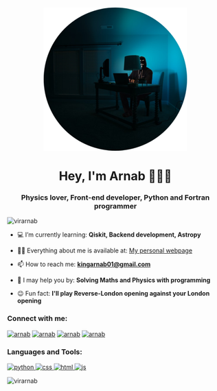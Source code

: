 <p align="center"><img src="https://github.com/virarnab/virarnab/blob/master/readme.png" alt="arnab"></p>

<body>
    <h1 align="center">Hey, I'm Arnab 👋👦🏼</h1>
<h3 align="center">Physics lover, Front-end developer, Python and Fortran programmer</h3>

<p align="left"><img src="https://komarev.com/ghpvc/?username=virarnab" alt="virarnab" /> </p>

- 💻 I’m currently learning: **Qiskit, Backend development, Astropy**

- 👨‍💻 Everything about me is available at: [My personal webpage](https://virarnab.github.io/updated-resume/)

- 📫 How to reach me: **kingarnab01@gmail.com**

- 💬 I may help you by: **Solving Maths and Physics with programming**

- 😉 Fun fact: **I'll play Reverse-London opening against your London opening**

<p align="left">
<h3 align="left">Connect with me:</h3>
<a href="https://twitter.com/arnabchowhan" target="blank"><img align="center" src="https://cdn.jsdelivr.net/npm/simple-icons@3.0.1/icons/twitter.svg" alt="arnab" height="30" width="40" /></a>
<a href="https://www.linkedin.com/in/arnab-chowhan/" target="blank"><img align="center" src="https://cdn.jsdelivr.net/npm/simple-icons@3.0.1/icons/linkedin.svg" alt="arnab" height="30" width="40" /></a>
<a href="https://www.instagram.com/virarnab/" target="blank"><img align="center" src="https://cdn.jsdelivr.net/npm/simple-icons@3.0.1/icons/instagram.svg" alt="arnab" height="30" width="40" /></a>
<a href="https://www.researchgate.net/profile/Arnab_Chowhan" target="blank"><img align="center" src="https://cdn.jsdelivr.net/npm/simple-icons@3.0.1/icons/researchgate.svg" alt="arnab" height="30" width="40" /></a>
</p>

<h3 align="left">Languages and Tools:</h3>
<p align="left"> <a href="https://www.python.org" target="_blank"> <img src="https://cdn.jsdelivr.net/npm/simple-icons@3.0.1/icons/python.svg" alt="python" width="40" height="40"/> </a> <a href="https://developer.mozilla.org/en-US/docs/Web/CSS" target="_blank"> <img src="https://cdn.jsdelivr.net/npm/simple-icons@3.0.1/icons/css3.svg" alt="css" width="40" height="40"/> </a> <a href="https://devdocs.io/html/" target="_blank"> <img src="https://cdn.jsdelivr.net/npm/simple-icons@3.0.1/icons/html5.svg" alt="html" width="40" height="40"/> </a> <a href="https://developer.mozilla.org/en-US/docs/Web/JavaScript" target="_blank"> <img src="https://cdn.jsdelivr.net/npm/simple-icons@3.0.1/icons/javascript.svg" alt="js" width="40" height="40"/> </a></p>

<p><img align="center" src="https://github-readme-stats.vercel.app/api/top-langs/?username=virarnab" alt="virarnab" /></p>
</body>

